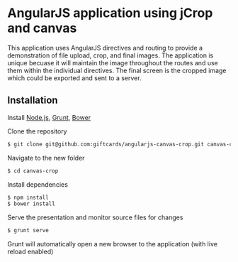 # AngularJS application using jCrop and canvas

This application uses AngularJS directives and routing to provide a demonstration of file upload, crop, and final images. The application is unique becuase it will maintain the image throughout the routes and use them within the individual directives. The final screen is the cropped image which could be exported and sent to a server.

##  Installation
Install [Node.js](http://nodejs.org/), [Grunt](http://gruntjs.com/getting-started#installing-the-cli), [Bower](http://bower.io/)

Clone the repository
```sh
$ git clone git@github.com:giftcards/angularjs-canvas-crop.git canvas-crop
```

Navigate to the new folder
```sh
$ cd canvas-crop
```

Install dependencies
```sh
$ npm install
$ bower install
```

Serve the presentation and monitor source files for changes
```sh
$ grunt serve
```

Grunt will automatically open a new browser to the application (with live reload enabled)